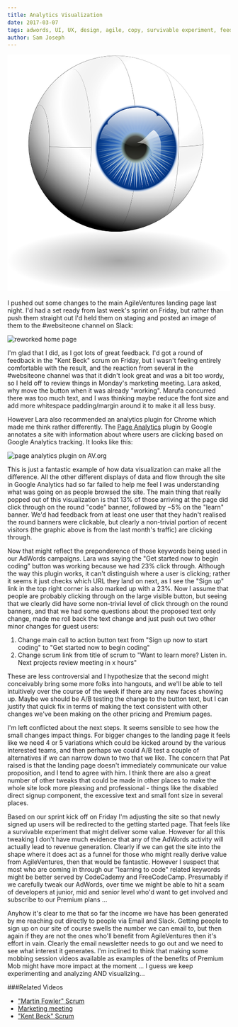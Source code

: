 ```yaml
---
title: Analytics Visualization
date: 2017-03-07
tags: adwords, UI, UX, design, agile, copy, survivable experiment, feedback
author: Sam Joseph
---
```


![balance](/images/visualization.png)

I pushed out some changes to the main AgileVentures landing page last night.  I'd had a set ready from last week's sprint on Friday, but rather than push them straight out I'd held them on staging and posted an image of them to the #websiteone channel on Slack:

![reworked home page](https://www.dropbox.com/s/1em05z5kzqdk0ln/Screenshot%202017-03-06%2013.13.56.png?dl=1)

I'm glad that I did, as I got lots of great feedback.  I'd got a round of feedback in the "Kent Beck" scrum on Friday, but I wasn't feeling entirely comfortable with the result, and the reaction from several in the #websiteone channel was that it didn't look great and was a bit too wordy, so I held off to review things in Monday's marketing meeting.  Lara asked, why move the button when it was already "working". Marufa concurred there was too much text, and I was thinking maybe reduce the font size and add more whitespace padding/margin around it to make it all less busy.

However Lara also recommended an analytics plugin for Chrome which made me think rather differently.  The [Page Analytics](https://chrome.google.com/webstore/detail/page-analytics-by-google/fnbdnhhicmebfgdgglcdacdapkcihcoh?hl=en) plugin by Google annotates a site with information about where users are clicking based on Google Analytics tracking.  It looks like this:

![page analytics plugin on AV.org](https://www.dropbox.com/s/5huv3vgkftr50wc/Screenshot%202017-03-07%2009.52.42.png?dl=1)

This is just a fantastic example of how data visualization can make all the difference.  All the other different displays of data and flow through the site in Google Analytics had so far failed to help me feel I was understanding what was going on as people browsed the site.  The main thing that really popped out of this visualization is that 13% of those arriving at the page did click through on the round "code" banner, followed by ~5% on the "learn" banner.  We'd had feedback from at least one user that they hadn't realised the round banners were clickable, but clearly a non-trivial portion of recent visitors (the graphic above is from the last month's traffic) are clicking through.

Now that might reflect the preponderence of those keywords being used in our AdWords campaigns.  Lara was saying the "Get started now to begin coding" button was working because we had 23% click through.  Although the way this plugin works, it can't distinguish where a user is clicking; rather it seems it just checks which URL they land on next, as I see the "Sign up" link in the top right corner is also marked up with a 23%.  Now I assume that people are probably clicking through on the large visible button, but seeing that we clearly did have some non-trivial level of click through on the round banners, and that we had some questions about the proposed text only change, made me roll back the text change and just push out two other minor changes for guest users:

1) Change main call to action button text from "Sign up now to start coding" to "Get started now to begin coding"
2) Change scrum link from title of scrum to "Want to learn more? Listen in. Next projects review meeting in x hours"

These are less controversial and I hypothesize that the second might conceivably bring some more folks into hangouts, and we'll be able to tell intuitively over the course of the week if there are any new faces showing up.  Maybe we should be A/B testing the change to the button text, but I can justify that quick fix in terms of making the text consistent with other changes we've been making on the other pricing and Premium pages.

I'm left conflicted about the next steps.  It seems sensible to see how the small changes impact things.  For bigger changes to the landing page it feels like we need 4 or 5 variations which could be kicked around by the various interested teams, and then perhaps we could A/B test a couple of alternatives if we can narrow down to two that we like.  The concern that Pat raised is that the landing page doesn't immediately communicate our value proposition, and I tend to agree with him.  I think there are also a great number of other tweaks that could be made in other places to make the whole site look more pleasing and professional - things like the disabled direct signup component, the excessive text and small font size in several places.

Based on our sprint kick off on Friday I'm adjusting the site so that newly signed up users will be redirected to the getting started page.  That feels like a survivable experiment that might deliver some value.  However for all this tweaking I don't have much evidence that any of the AdWords activity will actually lead to revenue generation.  Clearly if we can get the site into the shape where it does act as a funnel for those who might really derive value from AgileVentures, then that would be fantastic.  However I suspect that most who are coming in through our "learning to code" related keywords might be better served by CodeCademy and FreeCodeCamp.  Presumably if we carefully tweak our AdWords, over time we might be able to hit a seam of developers at junior, mid and senior level who'd want to get involved and subscribe to our Premium plans ...

Anyhow it's clear to me that so far the income we have has been generated by me reaching out directly to people via Email and Slack.  Getting people to sign up on our site of course swells the number we can email to, but then again if they are not the ones who'll benefit from AgileVentures then it's effort in vain.  Clearly the email newsletter needs to go out and we need to see what interest it generates.  I'm inclined to think that making some mobbing session videos available as examples of the benefits of Premium Mob might have more impact at the moment ... I guess we keep experimenting and analyzing AND visualizing...

###Related Videos

* ["Martin Fowler" Scrum](http://youtu.be/rMgERi4w8W0)
* [Marketing meeting](https://www.youtube.com/watch?v=QzR72HpWaQk)
* ["Kent Beck" Scrum](https://www.youtube.com/watch?v=-CMIoFYLuqI)

